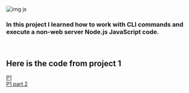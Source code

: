 ![img js](https://pluralsight2.imgix.net/paths/images/javascript-542e10ea6e.png)

### In this project I learned how to work with CLI commands and execute a non-web server Node.js JavaScript code.

<br>

## Here is the code from project 1
[P1](https://github.com/tguthrie1765/cit281-p1/blob/de4e4262a8c18e6c4359f8f72e1f8bf9eb69fc40/p1.js) <br>
[P1 part 2](https://github.com/tguthrie1765/cit281-p1/blob/c9bf2e513f2ebd5e5309292b8ef068e1e217fc7e/p1-part2.js)
